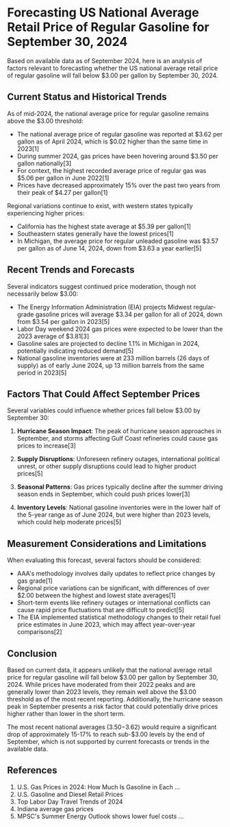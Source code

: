 # Forecasting US National Average Retail Price of Regular Gasoline for September 30, 2024

Based on available data as of September 2024, here is an analysis of factors relevant to forecasting whether the US national average retail price of regular gasoline will fall below $3.00 per gallon by September 30, 2024.

## Current Status and Historical Trends

As of mid-2024, the national average price for regular gasoline remains above the $3.00 threshold:

- The national average price of regular gasoline was reported at $3.62 per gallon as of April 2024, which is $0.02 higher than the same time in 2023[1]
- During summer 2024, gas prices have been hovering around $3.50 per gallon nationally[3]
- For context, the highest recorded average price of regular gas was $5.06 per gallon in June 2022[1]
- Prices have decreased approximately 15% over the past two years from their peak of $4.27 per gallon[1]

Regional variations continue to exist, with western states typically experiencing higher prices:
- California has the highest state average at $5.39 per gallon[1]
- Southeastern states generally have the lowest prices[1]
- In Michigan, the average price for regular unleaded gasoline was $3.57 per gallon as of June 14, 2024, down from $3.63 a year earlier[5]

## Recent Trends and Forecasts

Several indicators suggest continued price moderation, though not necessarily below $3.00:

- The Energy Information Administration (EIA) projects Midwest regular-grade gasoline prices will average $3.34 per gallon for all of 2024, down from $3.54 per gallon in 2023[5]
- Labor Day weekend 2024 gas prices were expected to be lower than the 2023 average of $3.81[3]
- Gasoline sales are projected to decline 1.1% in Michigan in 2024, potentially indicating reduced demand[5]
- National gasoline inventories were at 233 million barrels (26 days of supply) as of early June 2024, up 13 million barrels from the same period in 2023[5]

## Factors That Could Affect September Prices

Several variables could influence whether prices fall below $3.00 by September 30:

1. **Hurricane Season Impact**: The peak of hurricane season approaches in September, and storms affecting Gulf Coast refineries could cause gas prices to increase[3]

2. **Supply Disruptions**: Unforeseen refinery outages, international political unrest, or other supply disruptions could lead to higher product prices[5]

3. **Seasonal Patterns**: Gas prices typically decline after the summer driving season ends in September, which could push prices lower[3]

4. **Inventory Levels**: National gasoline inventories were in the lower half of the 5-year range as of June 2024, but were higher than 2023 levels, which could help moderate prices[5]

## Measurement Considerations and Limitations

When evaluating this forecast, several factors should be considered:

- AAA's methodology involves daily updates to reflect price changes by gas grade[1]
- Regional price variations can be significant, with differences of over $2.00 between the highest and lowest state averages[1]
- Short-term events like refinery outages or international conflicts can cause rapid price fluctuations that are difficult to predict[5]
- The EIA implemented statistical methodology changes to their retail fuel price estimates in June 2023, which may affect year-over-year comparisons[2]

## Conclusion

Based on current data, it appears unlikely that the national average retail price for regular gasoline will fall below $3.00 per gallon by September 30, 2024. While prices have moderated from their 2022 peaks and are generally lower than 2023 levels, they remain well above the $3.00 threshold as of the most recent reporting. Additionally, the hurricane season peak in September presents a risk factor that could potentially drive prices higher rather than lower in the short term.

The most recent national averages ($3.50-$3.62) would require a significant drop of approximately 15-17% to reach sub-$3.00 levels by the end of September, which is not supported by current forecasts or trends in the available data.

## References

1. U.S. Gas Prices in 2024: How Much Is Gasoline in Each ...
2. U.S. Gasoline and Diesel Retail Prices
3. Top Labor Day Travel Trends of 2024
4. Indiana average gas prices
5. MPSC's Summer Energy Outlook shows lower fuel costs ...